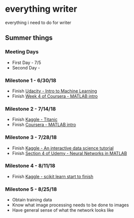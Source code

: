 # everything writer

everything i need to do for writer
## Summer things

### Meeting Days

* First Day - 7/5
* Second Day - 

### Milestone 1 - 6/30/18

* Finish [Udacity - Intro to Machine Learning](https://classroom.udacity.com/courses/ud120)
* Finish [Week 4 of Coursera - MATLAB intro](https://www.coursera.org/learn/matlab)

### Milestone 2 - 7/14/18

* Finish [Kaggle - Titanic](https://www.kaggle.com/startupsci/titanic-data-science-solutions)
* Finish [Coursera - MATLAB intro](https://www.coursera.org/learn/matlab)

### Milestone 3 - 7/28/18

* Finish [Kaggle - An interactive data science tutorial](https://www.kaggle.com/helgejo/an-interactive-data-science-tutorial)
* Finish [Section 4 of Udemy - Neural Networks in MATLAB](https://www.udemy.com/neural-networks_in_matlab/)

### Milestone 4 - 8/11/18

* Finish [Kaggle - scikit learn start to finish](https://www.kaggle.com/jeffd23/scikit-learn-ml-from-start-to-finish)

### Milestone 5 - 8/25/18

* Obtain training data
* Know what image processing needs to be done to images
* Have general sense of what the network looks like
